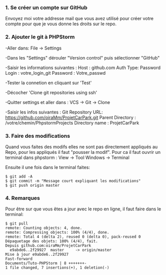 ### 1. Se créer un compte sur GitHub

Envoyez moi votre addresse mail que vous avez utilisé pour créer votre compte pour que je vous donne les droits sur le repo.

### 2. Ajouter le git à PHPStorm

 -Aller dans: File -> Settings
  
 -Dans les "Settings" dérouler "Version control" puis sélectionner "GitHub"
 
 -Saisir les informations suivantes : 
        Host : github.com             Auth Type: Password
        Login : votre_login_git
        Password : Votre_passwd
        
 -Tester la connetion en cliquant sur 'Test'
 
 -Décocher 'Clone git repositories using ssh'
 
 -Quitter settings et aller dans :  VCS -> Git -> Clone
 
 -Saisir les infos suivantes : 
   Git Repository URL: https://github.com/oiraMm/ProjetCarPark.git
   Parent Directory : /votre/chemin/PhpstormProjects
   Directory name : ProjetCarPark

### 3. Faire des modifications

 Quand vous faites des modifs elles ne sont pas directement appliqués au Repo, pour les appliqués il faut "pousser la modif".
 Pour ca il faut ouvrir un terminal dans phpstorm : View -> Tool Windows -> Terminal

 Ensuite il une fois dans le terminal faites:

    $ git add -A
    $ git commit -m "Message court expliquant les modifications"
    $ git push origin master


### 4. Remarques

 Pour être sur que vous êtes a jour avec le repo en ligne, il faut faire dans le terminal:

    $ git pull
    remote: Counting objects: 4, done.
    remote: Compressing objects: 100% (4/4), done.
    remote: Total 4 (delta 2), reused 0 (delta 0), pack-reused 0
    Dépaquetage des objets: 100% (4/4), fait.
    Depuis github.com:oiraMm/ProjetCarPark
      e9abde6..2f29927  master     -> origin/master
    Mise à jour e9abde6..2f29927
    Fast-forward
    Documents/Tuto-PHPStorm | 8 +++++++-
    1 file changed, 7 insertions(+), 1 deletion(-)


   
   
